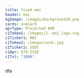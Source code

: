```yaml
---
title: fixed mai
header: mai
bgImage: /images/background10.png
cards: oneCard
aprType: Projected APR
c1Token1: /images/2.-mai_logo.svg
c1Ticker1: MAI
c1Token2: /images/usdc.jpg
c1Ticker2: USDC
c1Apr: 879-3338
c1Tvl: "1000"
---
```

d﻿fa